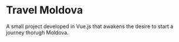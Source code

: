 # Travel Moldova

A small project developed in Vue.js that awakens the desire to start a journey thorugh Moldova. 


